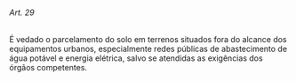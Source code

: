 
###### Art. 29
É vedado o parcelamento do solo em terrenos situados fora do alcance dos equipamentos urbanos, especialmente redes públicas de abastecimento de água potável e energia elétrica, salvo se atendidas as exigências dos órgãos competentes.
